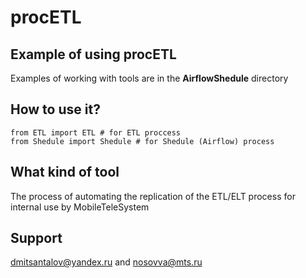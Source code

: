 # procETL


## Example of using procETL


Examples of working with tools are in the **AirflowShedule** directory


## How to use it?

```
from ETL import ETL # for ETL proccess
from Shedule import Shedule # for Shedule (Airflow) process

```

## What kind of tool

The process of automating the replication of the ETL/ELT process for internal use by MobileTeleSystem


## Support

<dmitsantalov@yandex.ru> and <nosovva@mts.ru>
